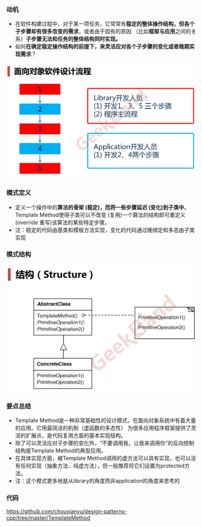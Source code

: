 ### 动机

* 在软件构建过程中，对于某一项任务，它常常有**稳定的整体操作结构，但各个子步骤却有很多改变的需求**，或者由于固有的原因 （比如**框架与应用**之间的关系）**子步骤无法和任务的整体结构同时实现。**
* 如何**在确定稳定操作结构的前提下，来灵活应对各个子步骤的变化或者晚期实现需求**？

![](./images/LibraryAndApplication.png)

### 模式定义

* 定义一个操作中的**算法的骨架 (稳定)，而将一些步骤延迟 (变化)到子类中**。Template Method使得子类可以不改变 (复用)一个算法的结构即可重定义(override 重写)该算法的某些特定步骤。
* 注：稳定的代码由基类和模板方法实现，变化的代码通过晚绑定和多态由子类实现

### 模式结构

![](./images/TemplateMethod.png)

### 要点总结

* Template Method是一种非常基础性的设计模式，在面向对象系统中有着大量的应用。它用最简洁的机制（虚函数的多态性） 为很多应用程序框架提供了灵活的扩展点，是代码复用方面的基本实现结构。
* 除了可以灵活应对子步骤的变化外，“不要调用我，让我来调用你”的反向控制结构是Template Method的典型应用。
* 在具体实现方面，被Template Method调用的虚方法可以具有实现，也可以没有任何实现（抽象方法、纯虚方法），但一般推荐将它们设置为protected方法。
* 注：这个模式更多地是从library的角度而非application的角度来思考的

### 代码

https://github.com/chouxianyu/design-patterns-cpp/tree/master/TemplateMethod
